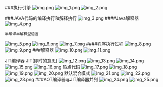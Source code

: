 ###执行引擎
![img.png](img.png)
![img_1.png](img_1.png) 
![img_2.png](img_2.png)

###JAVA代码的编译执行和解释执行
![img_3.png](img_3.png)
####Java解释器
![img_4.png](img_4.png)

    半编译半解释型语言
![img_5.png](img_5.png)
![img_6.png](img_6.png)
![img_7.png](img_7.png)
####程序执行过程
![img_8.png](img_8.png)
![img_9.png](img_9.png)
###解释器
![img_10.png](img_10.png)
![img_11.png](img_11.png)

JIT编译器
JIT(即时的意思)
![img_12.png](img_12.png)
![img_13.png](img_13.png)
![img_14.png](img_14.png)
![img_15.png](img_15.png)
![img_16.png](img_16.png)
热点代码
![img_17.png](img_17.png)
![img_18.png](img_18.png)
![img_19.png](img_19.png)
![img_20.png](img_20.png)
默认混合模式
![img_21.png](img_21.png)
![img_22.png](img_22.png)
![img_23.png](img_23.png)
###AOT编译器与JIT编译器并列
![img_24.png](img_24.png)
![img_25.png](img_25.png)